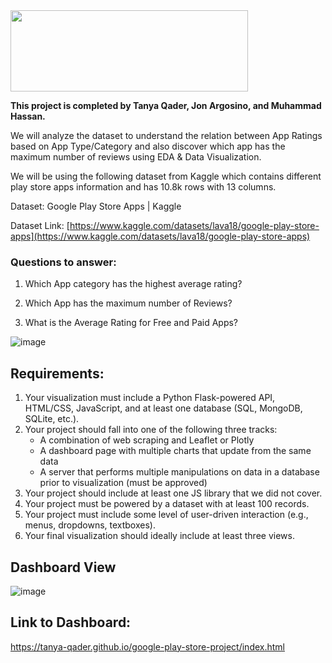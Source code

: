 <img src="https://user-images.githubusercontent.com/116117065/221680514-f761397f-05c3-4015-b987-5a63c2a0120b.png"  width="380" height="130">

**This project is completed by Tanya Qader, Jon Argosino, and Muhammad Hassan.**

We will analyze the dataset to understand the relation between App Ratings based on App Type/Category and also discover which app has the maximum number of reviews using EDA & Data Visualization.

We will be using the following dataset from Kaggle which contains different play store apps information and has 10.8k rows with 13 columns. 

Dataset: Google Play Store Apps | Kaggle  

Dataset Link: [https://www.kaggle.com/datasets/lava18/google-play-store-apps](https://www.kaggle.com/datasets/lava18/google-play-store-apps)

### Questions to answer: 

1. Which App category has the highest average rating?

2. Which App has the maximum number of Reviews?

3. What is the Average Rating for Free and Paid Apps?



![image](https://user-images.githubusercontent.com/116117065/221661520-1049ffdf-7000-4f0d-8e04-cd954e9efb0c.png)


## Requirements:

1. Your visualization must include a Python Flask-powered API, HTML/CSS, JavaScript, and at least one database (SQL, MongoDB, SQLite, etc.).
2. Your project should fall into one of the following three tracks:
     * A combination of web scraping and Leaflet or Plotly
     * A dashboard page with multiple charts that update from the same data
     * A server that performs multiple manipulations on data in a database prior to visualization (must be approved)      
3. Your project should include at least one JS library that we did not cover.
4. Your project must be powered by a dataset with at least 100 records.
5. Your project must include some level of user-driven interaction (e.g., menus, dropdowns, textboxes).
6. Your final visualization should ideally include at least three views.


## Dashboard View


![image](https://user-images.githubusercontent.com/116117065/221679886-cdc647eb-d415-41ac-96ea-41ca18f172c2.png)


## Link to Dashboard:

https://tanya-qader.github.io/google-play-store-project/index.html





